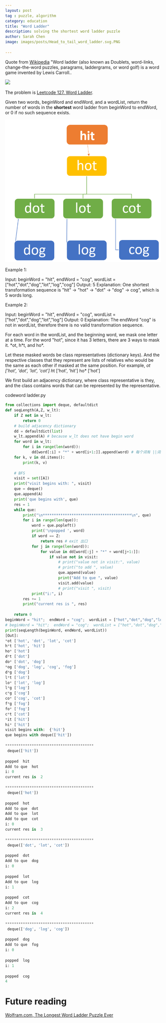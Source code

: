 ```yaml
---
layout: post
tag : puzzle, algorithm
category: education
title: "Word Ladder"
description: solving the shortest word ladder puzzle
author: Sarah Chen
image: images/posts/Head_to_tail_word_ladder.svg.PNG

---
```

Quote from [Wikipedia](https://en.wikipedia.org/wiki/Word_ladder) "Word ladder (also known as Doublets, word-links, change-the-word puzzles, paragrams, laddergrams, or word golf) is a word game invented by Lewis Carroll..

![](https://upload.wikimedia.org/wikipedia/commons/thumb/0/04/Head_to_tail_word_ladder.svg/220px-Head_to_tail_word_ladder.svg.png)


The problem is [Leetcode 127. Word Ladder](https://leetcode.com/problems/word-ladder/).  
 
Given two words, beginWord and endWord, and a wordList, return the number of words in the **shortest**  word ladder from beginWord to endWord, or 0 if no such sequence exists.

![](../images/posts/wordLadderBFS.PNG)

Example 1:

Input: beginWord = "hit", endWord = "cog", wordList = ["hot","dot","dog","lot","log","cog"]
Output: 5
Explanation: One shortest transformation sequence is "hit" -> "hot" -> "dot" -> "dog" -> cog", which is 5 words long.

Example 2:

Input: beginWord = "hit", endWord = "cog", wordList = ["hot","dot","dog","lot","log"]
Output: 0
Explanation: The endWord "cog" is not in wordList, therefore there is no valid transformation sequence.
<!-- The method is like solving a very simple math problem.  
* You first _understand what does the problem exactly ask for_.
* **Put the requirements in math terms!**  
* Then _test it on one or two basic cases to really understand the problem and solution_.  Because it is hard to think only think with abstractions.  
* Work out the **generalization**. 

1. Let the length of the string be $$n$$.  Assume the longest is the entire string, check if it is palindrom. If yes, then done. 
2. If the entire string is not a palindrom, then we decrease check length by 1:  check on continuous chunks of length $$n-1$$, and iterate through them. Say the string is "abcd", then the iterations are: "abc", and "bcd". There are $$4-3+1$$ of them. We generalize the number of substrings with length $$x$$ to $$n - X +1$$.  If any of them is palindrom, then we are done.  Else continue. 
    -->

For each word in the wordList, and the beginning word, we mask one letter at a time.  For the word "hot", since it has 3 letters, there are 3 ways to mask it. \*ot, h\*t, and ho\*.

Let these masked words be class representatives (dictionary keys).  And the respective classes that they represent are lists of relatives who would be the same as each other if masked at the same position.  For example, 
*ot ['hot', 'dot', 'lot', 'cot']
h*t ['hot', 'hit']
ho* ['hot']

We first build an adjacency dictionary, where class representative is they, and the class contains words that can be represented by the representative. 

<div class="code-head"><span>code</span>word ladder.py</div>

```py
from collections import deque, defaultdict
def seqLength(A,Z, w_lt):
    if Z not in w_lt:
        return 0
    # build adjacency dictionary
    dd = defaultdict(list)
    w_lt.append(A) # because w_lt does not have begin word
    for word in w_lt:
        for i in range(len(word)):
            dd[word[:i] + "*" + word[i+1:]].append(word) # 每个词有 ||词||个 keys, 如果词长度是3， 就有3个keys
    for k, v in dd.items():
        print(k, v)

    # BFS
    visit = set([A])
    print("visit begins with: ", visit)
    que = deque()
    que.append(A)
    print('que begins with', que)
    res = 1
    while que:
        print("\n****************************************\n", que)
        for i in range(len(que)):
            word = que.popleft()
            print('\npopped ', word)
            if word == Z:
                return res # exit 出口
            for j in range(len(word)):
                for value in dd[word[:j] + "*" + word[j+1:]]:
                    if value not in visit:
                        # print("value not in visit:", value)
                        # print("to add ", value)
                        que.append(value)
                        print("Add to que ", value)
                        visit.add(value)
                        # print("visit ", visit)
            print("i:", i)
        res += 1
        print("current res is ", res)

    return 0
beginWord = "hit";  endWord = "cog";  wordList = ["hot","dot","dog","lot","log","cog", "fog", "cot"]
# beginWord = "hit";  endWord = "cog";  wordList = ["hot","dot","dog","lot","log","cog"]
print(seqLength(beginWord, endWord, wordList))
[Out]:
*ot ['hot', 'dot', 'lot', 'cot']
h*t ['hot', 'hit']
ho* ['hot']
d*t ['dot']
do* ['dot', 'dog']
*og ['dog', 'log', 'cog', 'fog']
d*g ['dog']
l*t ['lot']
lo* ['lot', 'log']
l*g ['log']
c*g ['cog']
co* ['cog', 'cot']
f*g ['fog']
fo* ['fog']
c*t ['cot']
*it ['hit']
hi* ['hit']
visit begins with:  {'hit'}
que begins with deque(['hit'])

****************************************
 deque(['hit'])

popped  hit
Add to que  hot
i: 0
current res is  2

****************************************
 deque(['hot'])

popped  hot
Add to que  dot
Add to que  lot
Add to que  cot
i: 0
current res is  3

****************************************
 deque(['dot', 'lot', 'cot'])

popped  dot
Add to que  dog
i: 0

popped  lot
Add to que  log
i: 1

popped  cot
Add to que  cog
i: 2
current res is  4

****************************************
 deque(['dog', 'log', 'cog'])

popped  dog
Add to que  fog
i: 0

popped  log
i: 1

popped  cog
4
```

# Future reading
[Wolfram.com, The Longest Word Ladder Puzzle Ever](https://blog.wolfram.com/2012/01/11/the-longest-word-ladder-puzzle-ever/)